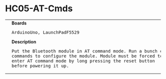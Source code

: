 # HC05-AT-Cmds
<table><tr>
<td>
<br><img src="Arduino/HC05-AT-Cmds/HC05-AT-Cmds-LaunchPadF5529_bb.png" width=320px>
<br><img src="Arduino/HC05-AT-Cmds/HC05-AT-Cmds_bb.png" width=320px>
</td>
<td>
<b>Boards</b><p><pre>ArduinoUno, LaunchPadF5529</pre></p>
<b>Description</b><p><pre>Put the Bluetooth module in AT command mode. Run a bunch of
commands to configure the module. Module must be forced to
enter AT command mode by long pressing the reset button
before powering it up.
</pre></p>
</td>
</tr></table>

